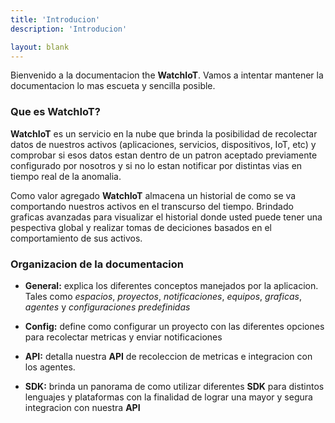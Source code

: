 ```yaml
---
title: 'Introducion'
description: 'Introducion'

layout: blank
---
```


Bienvenido a la documentacion the **WatchIoT**. Vamos a intentar mantener la documentacion lo mas
escueta y sencilla posible.

### Que es WatchIoT?

**WatchIoT** es un servicio en la nube que brinda la posibilidad de recolectar datos de nuestros activos (aplicaciones,
servicios, dispositivos, IoT, etc) y comprobar si esos datos estan dentro de un patron aceptado previamente
configurado por nosotros y si no lo estan notificar por distintas vias en tiempo real de la anomalia.

Como valor agregado **WatchIoT** almacena un historial de como se va comportando nuestros activos en el transcurso del tiempo.
Brindado graficas avanzadas para visualizar el historial donde usted puede tener una pespectiva global y realizar tomas
de deciciones basados en el comportamiento de sus activos.

### Organizacion de la documentacion

* **General:** explica los diferentes conceptos manejados por la aplicacion. Tales como *espacios*, *proyectos*,
*notificaciones*, *equipos*, *graficas*, *agentes* y *configuraciones predefinidas*

* **Config:** define como configurar un proyecto con las diferentes opciones para recolectar metricas
y enviar notificaciones

* **API:** detalla nuestra **API** de recoleccion de metricas e integracion con los agentes.

* **SDK:** brinda un panorama de como utilizar diferentes **SDK** para distintos lenguajes y plataformas con la
finalidad de lograr una mayor y segura integracion con nuestra **API**
